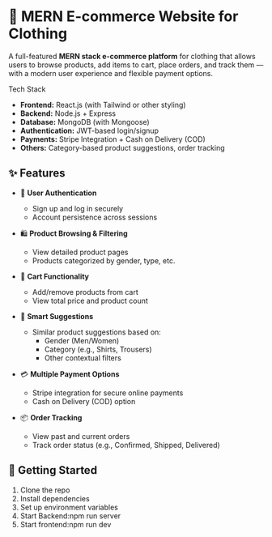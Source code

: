 # 👗 MERN E-commerce Website for Clothing

A full-featured **MERN stack e-commerce platform** for clothing that allows users to browse products, add items to cart, place orders, and track them — with a modern user experience and flexible payment options.

Tech Stack

- **Frontend:** React.js (with Tailwind or other styling)
- **Backend:** Node.js + Express
- **Database:** MongoDB (with Mongoose)
- **Authentication:** JWT-based login/signup
- **Payments:** Stripe Integration + Cash on Delivery (COD)
- **Others:** Category-based product suggestions, order tracking

## ✨ Features

- 👤 **User Authentication**
  - Sign up and log in securely
  - Account persistence across sessions

- 🛍️ **Product Browsing & Filtering**
  - View detailed product pages
  - Products categorized by gender, type, etc.

- 🛒 **Cart Functionality**
  - Add/remove products from cart
  - View total price and product count

- 🧠 **Smart Suggestions**
  - Similar product suggestions based on:
    - Gender (Men/Women)
    - Category (e.g., Shirts, Trousers)
    - Other contextual filters

- 💳 **Multiple Payment Options**
  - Stripe integration for secure online payments
  - Cash on Delivery (COD) option

- 📦 **Order Tracking**
  - View past and current orders
  - Track order status (e.g., Confirmed, Shipped, Delivered)

## 🚀 Getting Started
1. Clone the repo
2. Install dependencies
3. Set up environment variables
4. Start Backend:npm run server
5. Start frontend:npm run dev
